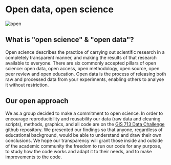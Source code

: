 # Open data, open science 

![open](https://osiau.github.io/GIS713DataChallenge/open/images/open.jpg)

## What is "open science" & "open data"?
Open science describes the practice of carrying out scientific research in a completely transparent manner, and making the results of that research available to everyone. There are six commonly accepted pillars of open science: open data, open access, open methodology, open source, open peer review and open education. Open data is the process of releasing both raw and processed data from your experiments, enabling others to analyse it without restriction. 

## Our open approach
We as a group decided to make a commitment to open science. In order to encourage reproducibility and reusability our data (raw data and cleaning scripts), methods, graphics, and all code are on the <a href="https://github.ncsu.edu/chaedri/Data-Challenge-GIS713">GIS 713 Data Challenge</a> github repository. We presented our findings so that anyone, regardless of educational background, would be able to understand and draw their own conclusions. We hope our transparency will grant those inside and outside of the academic community the freedom to run our code for any purpose, to study how the code works and adapt it to their needs, and to make improvements to the code. 
